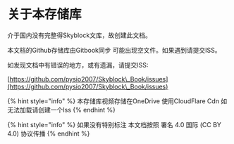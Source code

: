 # 关于本存储库

介于国内没有完整得Skyblock文库，故创建此文档。

本文档的Github存储库由Gitbook同步 可能出现空文件。如果遇到请提交ISS。

如发现文档中有错误的地方，或有遗漏，请提交ISS:

[https://github.com/pysio2007/Skyblock\_Book/issues](https://github.com/pysio2007/Skyblock\_Book/issues)

{% hint style="info" %}
本存储库视频存储在OneDrive 使用CloudFlare Cdn 如无法加载请创建一个Iss
{% endhint %}

{% hint style="info" %}
如果没有特别标注 本文档按照 署名 4.0 国际 (CC BY 4.0) 协议传播
{% endhint %}
